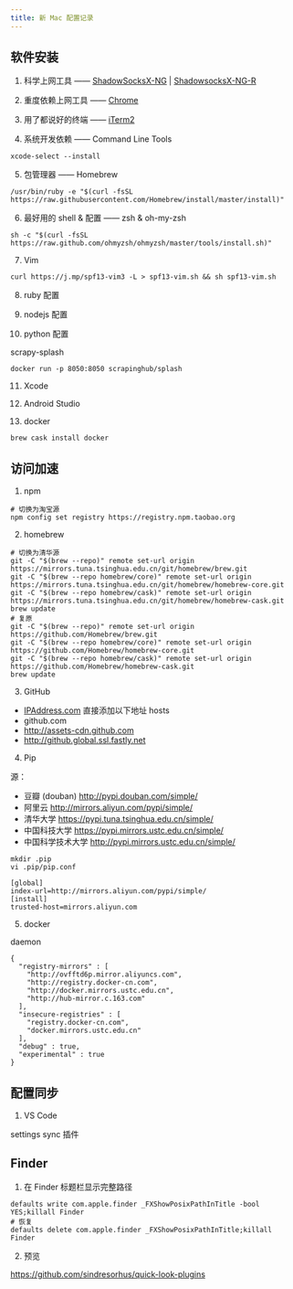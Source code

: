 ```yaml
---
title: 新 Mac 配置记录
---
```


## 软件安装

1. 科学上网工具 —— [ShadowSocksX-NG](https://github.com/shadowsocks/ShadowsocksX-NG/releases) | [ShadowsocksX-NG-R](https://github.com/qinyuhang/ShadowsocksX-NG-R/releases)

2. 重度依赖上网工具 —— [Chrome](https://www.google.com/intl/zh-CN/chrome/)

3. 用了都说好的终端 —— [iTerm2](https://iterm2.com/)

4. 系统开发依赖 —— Command Line Tools

```
xcode-select --install
```

5. 包管理器 —— Homebrew

```
/usr/bin/ruby -e "$(curl -fsSL https://raw.githubusercontent.com/Homebrew/install/master/install)"
```

6. 最好用的 shell & 配置 —— zsh & oh-my-zsh

```
sh -c "$(curl -fsSL https://raw.github.com/ohmyzsh/ohmyzsh/master/tools/install.sh)"
```

7. Vim

```
curl https://j.mp/spf13-vim3 -L > spf13-vim.sh && sh spf13-vim.sh
```

8. ruby 配置

9. nodejs 配置

10. python 配置

scrapy-splash
```
docker run -p 8050:8050 scrapinghub/splash
```

11. Xcode

12. Android Studio

13. docker

```
brew cask install docker
```

## 访问加速

1. npm

```
# 切换为淘宝源
npm config set registry https://registry.npm.taobao.org
```

2. homebrew

```
# 切换为清华源
git -C "$(brew --repo)" remote set-url origin https://mirrors.tuna.tsinghua.edu.cn/git/homebrew/brew.git
git -C "$(brew --repo homebrew/core)" remote set-url origin https://mirrors.tuna.tsinghua.edu.cn/git/homebrew/homebrew-core.git
git -C "$(brew --repo homebrew/cask)" remote set-url origin https://mirrors.tuna.tsinghua.edu.cn/git/homebrew/homebrew-cask.git
brew update
# 复原
git -C "$(brew --repo)" remote set-url origin https://github.com/Homebrew/brew.git
git -C "$(brew --repo homebrew/core)" remote set-url origin https://github.com/Homebrew/homebrew-core.git
git -C "$(brew --repo homebrew/cask)" remote set-url origin https://github.com/Homebrew/homebrew-cask.git
brew update
```

3. GitHub

- [IPAddress.com](https://www.ipaddress.com/)
直接添加以下地址 hosts
- github.com
- http://assets-cdn.github.com
- http://github.global.ssl.fastly.net

4. Pip

源：
- 豆瓣 (douban) http://pypi.douban.com/simple/
- 阿里云 http://mirrors.aliyun.com/pypi/simple/
- 清华大学 https://pypi.tuna.tsinghua.edu.cn/simple/
- 中国科技大学 https://pypi.mirrors.ustc.edu.cn/simple/
- 中国科学技术大学 http://pypi.mirrors.ustc.edu.cn/simple/

```
mkdir .pip
vi .pip/pip.conf
```

```
[global]
index-url=http://mirrors.aliyun.com/pypi/simple/
[install]
trusted-host=mirrors.aliyun.com
```

5. docker

daemon
```
{
  "registry-mirrors" : [
    "http://ovfftd6p.mirror.aliyuncs.com",
    "http://registry.docker-cn.com",
    "http://docker.mirrors.ustc.edu.cn",
    "http://hub-mirror.c.163.com"
  ],
  "insecure-registries" : [
    "registry.docker-cn.com",
    "docker.mirrors.ustc.edu.cn"
  ],
  "debug" : true,
  "experimental" : true
}
```

## 配置同步

1. VS Code

settings sync 插件

## Finder

1. 在 Finder 标题栏显示完整路径
```
defaults write com.apple.finder _FXShowPosixPathInTitle -bool YES;killall Finder
# 恢复
defaults delete com.apple.finder _FXShowPosixPathInTitle;killall Finder
```

2. 预览

https://github.com/sindresorhus/quick-look-plugins
